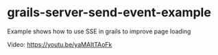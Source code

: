 # grails-server-send-event-example
Example shows how to use SSE in grails to improve page loading

Video:
https://youtu.be/yaMAItTAoFk
